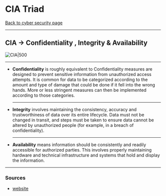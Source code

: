 # CIA Triad
[Back to cyber security page](Cyber%20security.md)
- --
## CIA -> Confidentiality , Integrity & Availability
![CIA|500](https://www.ibm.com/blogs/cloud-computing/wp-content/uploads/2018/01/TRIAD.png)
- --
-   **Confidentiality** is roughly equivalent to Confidentiality measures are designed to prevent sensitive information from unauthorized access attempts. It is common for data to be categorized according to the amount and type of damage that could be done if it fell into the wrong hands. More or less stringent measures can then be implemented according to those categories.
	- --
-   **Integrity** involves maintaining the consistency, accuracy and trustworthiness of data over its entire lifecycle. Data must not be changed in transit, and steps must be taken to ensure data cannot be altered by unauthorized people (for example, in a breach of confidentiality).
	- --
-   **Availability** means information should be consistently and readily accessible for authorized parties. This involves properly maintaining hardware and technical infrastructure and systems that hold and display the information.
- --
### Sources
- [website](https://whatis.techtarget.com/definition/Confidentiality-integrity-and-availability-CIA)
